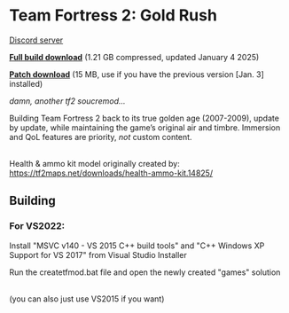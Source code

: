 Team Fortress 2: Gold Rush
=====

[Discord server](https://discord.gg/a2W8pnYwmr)

[**Full build download**](https://conneath.net/repo/goldrush-alpha-04_01_25.7z) (1.21 GB compressed, updated January 4 2025)

[**Patch download**](https://conneath.net/repo/goldrush-alpha-04_01_25_patch.7z) (15 MB, use if you have the previous version [Jan. 3] installed)

*damn, another tf2 soucremod...*

Building Team Fortress 2 back to its true golden age (2007-2009), update by update, while maintaining the game’s original air and timbre. Immersion and QoL features are priority, *not* custom content.

\
Health & ammo kit model originally created by: https://tf2maps.net/downloads/health-ammo-kit.14825/

## Building

### For VS2022:

Install "MSVC v140 - VS 2015 C++ build tools" and "C++ Windows XP Support for VS 2017" from Visual Studio Installer

Run the createtfmod.bat file and open the newly created "games" solution

\
(you can also just use VS2015 if you want)

